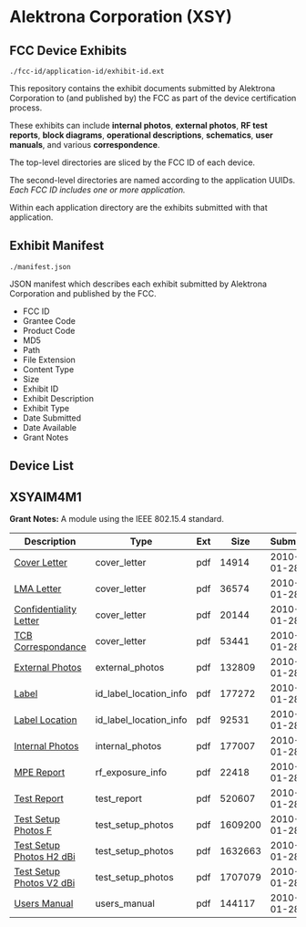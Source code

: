 # Alektrona Corporation (XSY)
## FCC Device Exhibits

```
./fcc-id/application-id/exhibit-id.ext
```

This repository contains the exhibit documents submitted by Alektrona Corporation to (and published by) the FCC as part of the device certification process.

These exhibits can include **internal photos**, **external photos**, **RF test reports**, **block diagrams**, **operational descriptions**, **schematics**, **user manuals**, and various **correspondence**.

The top-level directories are sliced by the FCC ID of each device.

The second-level directories are named according to the application UUIDs. *Each FCC ID includes one or more application.*

Within each application directory are the exhibits submitted with that application. 

## Exhibit Manifest

```
./manifest.json
```

JSON manifest which describes each exhibit submitted by Alektrona Corporation and published by the FCC.

- FCC ID
- Grantee Code
- Product Code
- MD5
- Path
- File Extension
- Content Type
- Size
- Exhibit ID
- Exhibit Description
- Exhibit Type
- Date Submitted
- Date Available
- Grant Notes

## Device List
## XSYAIM4M1
**Grant Notes:** A module using the IEEE 802.15.4 standard.

| Description | Type | Ext | Size | Submitted | Available |
| ----------- | ---- | --- | ---- | --------- | --------- |
| [Cover Letter](XSYAIM4M1/9453087fcd7c43cf4d2efe10b1c4cbbe/1234291.pdf) | cover_letter | pdf | 14914 | 2010-01-28 | 2010-02-01 |
| [LMA Letter](XSYAIM4M1/9453087fcd7c43cf4d2efe10b1c4cbbe/1234292.pdf) | cover_letter | pdf | 36574 | 2010-01-28 | 2010-02-01 |
| [Confidentiality Letter](XSYAIM4M1/9453087fcd7c43cf4d2efe10b1c4cbbe/1234293.pdf) | cover_letter | pdf | 20144 | 2010-01-28 | 2010-02-01 |
| [TCB Correspondance](XSYAIM4M1/9453087fcd7c43cf4d2efe10b1c4cbbe/1234294.pdf) | cover_letter | pdf | 53441 | 2010-01-28 | 2010-02-01 |
| [External Photos](XSYAIM4M1/9453087fcd7c43cf4d2efe10b1c4cbbe/1234295.pdf) | external_photos | pdf | 132809 | 2010-01-28 | 2010-02-01 |
| [Label](XSYAIM4M1/9453087fcd7c43cf4d2efe10b1c4cbbe/1234296.pdf) | id_label_location_info | pdf | 177272 | 2010-01-28 | 2010-02-01 |
| [Label Location](XSYAIM4M1/9453087fcd7c43cf4d2efe10b1c4cbbe/1234297.pdf) | id_label_location_info | pdf | 92531 | 2010-01-28 | 2010-02-01 |
| [Internal Photos](XSYAIM4M1/9453087fcd7c43cf4d2efe10b1c4cbbe/1234298.pdf) | internal_photos | pdf | 177007 | 2010-01-28 | 2010-02-01 |
| [MPE Report](XSYAIM4M1/9453087fcd7c43cf4d2efe10b1c4cbbe/1234300.pdf) | rf_exposure_info | pdf | 22418 | 2010-01-28 | 2010-02-01 |
| [Test Report](XSYAIM4M1/9453087fcd7c43cf4d2efe10b1c4cbbe/1234302.pdf) | test_report | pdf | 520607 | 2010-01-28 | 2010-02-01 |
| [Test Setup Photos F](XSYAIM4M1/9453087fcd7c43cf4d2efe10b1c4cbbe/1234303.pdf) | test_setup_photos | pdf | 1609200 | 2010-01-28 | 2010-02-01 |
| [Test Setup Photos H2 dBi](XSYAIM4M1/9453087fcd7c43cf4d2efe10b1c4cbbe/1234304.pdf) | test_setup_photos | pdf | 1632663 | 2010-01-28 | 2010-02-01 |
| [Test Setup Photos V2 dBi](XSYAIM4M1/9453087fcd7c43cf4d2efe10b1c4cbbe/1234305.pdf) | test_setup_photos | pdf | 1707079 | 2010-01-28 | 2010-02-01 |
| [Users Manual](XSYAIM4M1/9453087fcd7c43cf4d2efe10b1c4cbbe/1234306.pdf) | users_manual | pdf | 144117 | 2010-01-28 | 2010-02-01 |
